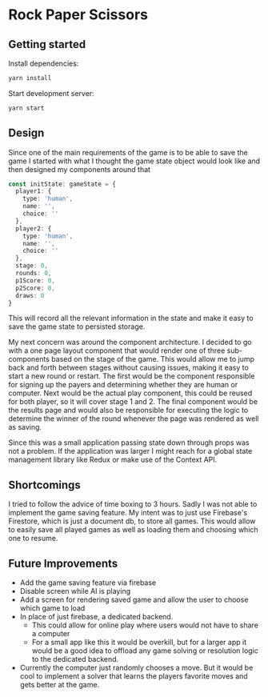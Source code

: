 # Rock Paper Scissors

## Getting started

Install dependencies:

```bash
yarn install
```

Start development server:

```bash
yarn start
````

## Design

Since one of the main requirements of the game is to be able to save the game I started with what I thought the game
state object would look like and then designed my components around that

```typescript
const initState: gameState = {
  player1: {
    type: 'human',
    name: '',
    choice: ''
  },
  player2: {
    type: 'human',
    name: '',
    choice: ''
  },
  stage: 0,
  rounds: 0,
  p1Score: 0,
  p2Score: 0,
  draws: 0
}
```

This will record all the relevant information in the state and make it easy to save the game state to persisted storage.

My next concern was around the component architecture. I decided to go with a one page layout component that would render
one of three sub-components based on the stage of the game. This would allow me to jump back and forth between stages
without causing issues, making it easy to start a new round or restart. The first would be the component responsible for signing up the
payers and determining whether they are human or computer. Next would be the actual play component, this could be reused
for both player, so it will cover stage 1 and 2. The final component would be
the results page and would also be responsible for executing the logic to determine the winner of the round whenever the
page was rendered as well as saving.

Since this was a small application passing state down through props was not a problem. If the application was larger I
might reach for a global state management library like Redux or make use of the Context API.

## Shortcomings 

I tried to follow the advice of time boxing to 3 hours. Sadly I was not able to implement the game saving feature. My 
intent was to just use Firebase's Firestore, which is just a document db, to store all games. This would allow to easily
save all played games as well as loading them and choosing which one to resume.

## Future Improvements
* Add the game saving feature via firebase
* Disable screen while AI is playing
* Add a screen for rendering saved game and allow the user to choose which game to load
* In place of just firebase, a dedicated backend.
  * This could allow for online play where users would not have to share a computer
  * For a small app like this it would be overkill, but for a larger app it would be a good idea to offload any game solving or resolution logic to the dedicated backend.
* Currently the computer just randomly chooses a move. But it would be cool to implement a solver that learns the players favorite moves and gets better at the game.

